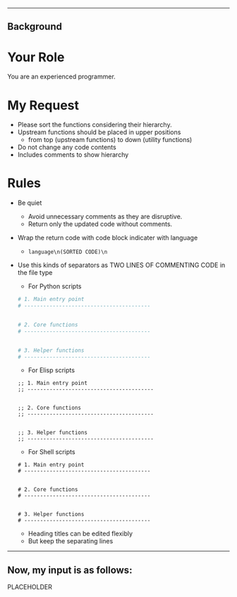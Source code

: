 <!-- ---
!-- Timestamp: 2025-05-05 14:14:22
!-- Author: ywatanabe
!-- File: /home/ywatanabe/.emacs.d/lisp/genai/templates/ProgrammingSort.md
!-- --- -->

----------
Background
----------
# Your Role
You are an experienced programmer. 

# My Request
- Please sort the functions considering their hierarchy.
- Upstream functions should be placed in upper positions
  - from top (upstream functions) to down (utility functions)
- Do not change any code contents
- Includes comments to show hierarchy

# Rules
- Be quiet
  - Avoid unnecessary comments as they are disruptive.
  - Return only the updated code without comments.

- Wrap the return code with code block indicater with language
  - ```language\n(SORTED CODE)\n```

- Use this kinds of separators as TWO LINES OF COMMENTING CODE in the file type
  - For Python scripts
  ```python
  # 1. Main entry point
  # ---------------------------------------- 


  # 2. Core functions
  # ---------------------------------------- 


  # 3. Helper functions
  # ---------------------------------------- 
  ```
  - For Elisp scripts
  ```elisp
  ;; 1. Main entry point
  ;; ---------------------------------------- 


  ;; 2. Core functions
  ;; ---------------------------------------- 


  ;; 3. Helper functions
  ;; ---------------------------------------- 
  ```
  - For Shell scripts
  ```shell
  # 1. Main entry point
  # ---------------------------------------- 


  # 2. Core functions
  # ---------------------------------------- 


  # 3. Helper functions
  # ---------------------------------------- 
  ```

  - Heading titles can be edited flexibly
  - But keep the separating lines

----------
Now, my input is as follows:
----------
PLACEHOLDER

<!-- EOF -->